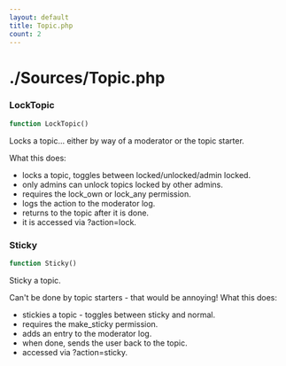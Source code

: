 ```yaml
---
layout: default
title: Topic.php
count: 2
---
```


# ./Sources/Topic.php

### LockTopic

```php
function LockTopic()
```
Locks a topic... either by way of a moderator or the topic starter.

What this does:
- locks a topic, toggles between locked/unlocked/admin locked.
- only admins can unlock topics locked by other admins.
- requires the lock_own or lock_any permission.
- logs the action to the moderator log.
- returns to the topic after it is done.
- it is accessed via ?action=lock.

### Sticky

```php
function Sticky()
```
Sticky a topic.

Can't be done by topic starters - that would be annoying!
What this does:
 - stickies a topic - toggles between sticky and normal.
 - requires the make_sticky permission.
 - adds an entry to the moderator log.
 - when done, sends the user back to the topic.
 - accessed via ?action=sticky.

